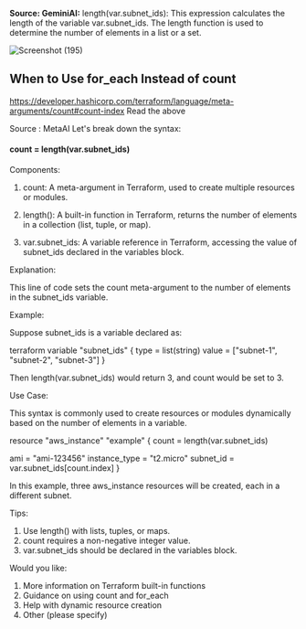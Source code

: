 **Source: GeminiAI:**    length(var.subnet_ids): This expression calculates the length of the variable var.subnet_ids. The length function is used to determine the number of elements in a list or a set.



![Screenshot (195)](https://github.com/user-attachments/assets/33db40fe-7808-47e4-86a0-3cf793c9f1a2)



## When to Use for_each Instead of count
https://developer.hashicorp.com/terraform/language/meta-arguments/count#count-index
Read the above


Source : MetaAI
Let's break down the syntax:

#### count = length(var.subnet_ids)

Components:

1. count: A meta-argument in Terraform, used to create multiple resources or modules.

2. length(): A built-in function in Terraform, returns the number of elements in a collection (list, tuple, or map).

3. var.subnet_ids: A variable reference in Terraform, accessing the value of subnet_ids declared in the variables block.

Explanation:

This line of code sets the count meta-argument to the number of elements in the subnet_ids variable.

Example:

Suppose subnet_ids is a variable declared as:


terraform
variable "subnet_ids" {
  type = list(string)
  value = ["subnet-1", "subnet-2", "subnet-3"]
}


Then length(var.subnet_ids) would return 3, and count would be set to 3.

Use Case:

This syntax is commonly used to create resources or modules dynamically based on the number of elements in a variable.



resource "aws_instance" "example" {
  count = length(var.subnet_ids)

  ami           = "ami-123456"
  instance_type = "t2.micro"
  subnet_id     = var.subnet_ids[count.index]
}


In this example, three aws_instance resources will be created, each in a different subnet.

Tips:

1. Use length() with lists, tuples, or maps.
2. count requires a non-negative integer value.
3. var.subnet_ids should be declared in the variables block.

Would you like:

1. More information on Terraform built-in functions
2. Guidance on using count and for_each
3. Help with dynamic resource creation
4. Other (please specify)
